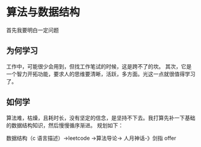 # 算法与数据结构

首先我要明白一定问题

## 为何学习

工作中，可能很少会用到，但找工作笔试的时候，这是跨不了的坎。
其次，它是一个智力开拓功能，要求人的思维要清晰，活跃，多方面。光这一点就很值得学习了。

## 如何学

算法难，枯燥，且耗时长，没有坚定的信念，是坚持不下去。我打算先补一下基础的数据结构知识，然后慢慢循序渐进。
规划如下：

数据结构（c 语言描述）->leetcode ->算法导论-> 人月神话-》剑指 offer
